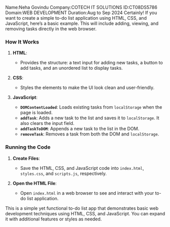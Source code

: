 Name:Neha Govindu
Company:COTECH IT SOLUTIONS
ID:CT08DS5786
Domain:WEB DEVELOPMENT
Duration:Aug to Sep 2024
Certainly! If you want to create a simple to-do list application using HTML, CSS, and JavaScript, here’s a basic example. This will include adding, viewing, and removing tasks directly in the web browser.
### How It Works

1. **HTML**:
   - Provides the structure: a text input for adding new tasks, a button to add tasks, and an unordered list to display tasks.

2. **CSS**:
   - Styles the elements to make the UI look clean and user-friendly.

3. **JavaScript**:
   - **`DOMContentLoaded`**: Loads existing tasks from `localStorage` when the page is loaded.
   - **`addTask`**: Adds a new task to the list and saves it to `localStorage`. It also clears the input field.
   - **`addTaskToDOM`**: Appends a new task to the list in the DOM.
   - **`removeTask`**: Removes a task from both the DOM and `localStorage`.

### Running the Code

1. **Create Files**:
   - Save the HTML, CSS, and JavaScript code into `index.html`, `styles.css`, and `scripts.js`, respectively.

2. **Open the HTML File**:
   - Open `index.html` in a web browser to see and interact with your to-do list application.

This is a simple yet functional to-do list app that demonstrates basic web development techniques using HTML, CSS, and JavaScript. You can expand it with additional features or styles as needed.
